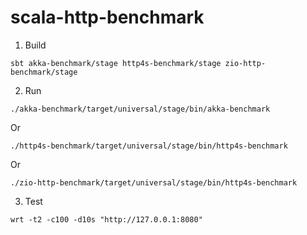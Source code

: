 # scala-http-benchmark

1. Build

```
sbt akka-benchmark/stage http4s-benchmark/stage zio-http-benchmark/stage
```

2. Run

```
./akka-benchmark/target/universal/stage/bin/akka-benchmark
```

Or

```
./http4s-benchmark/target/universal/stage/bin/http4s-benchmark
```

Or

```
./zio-http-benchmark/target/universal/stage/bin/http4s-benchmark
```

3. Test

```
wrt -t2 -c100 -d10s "http://127.0.0.1:8080"
```
